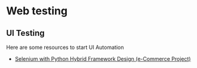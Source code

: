 # Web testing

## UI Testing 

Here are some resources to start UI Automation
- [Selenium with Python Hybrid Framework Design (e-Commerce Project)](https://www.youtube.com/playlist?list=PLUDwpEzHYYLt2RzOb-_eafLAP0VSoyJhf)
